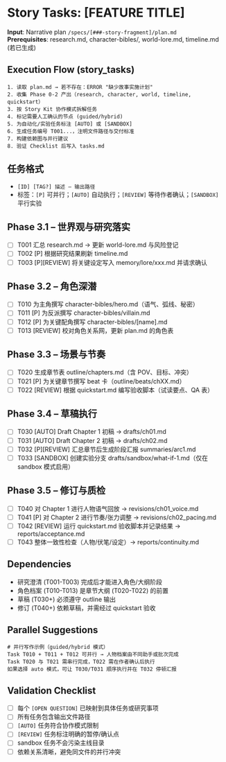 # Story Tasks: [FEATURE TITLE]

**Input**: Narrative plan `/specs/[###-story-fragment]/plan.md`  
**Prerequisites**: research.md, character-bibles/, world-lore.md, timeline.md (若已生成)

## Execution Flow (story_tasks)
```
1. 读取 plan.md → 若不存在：ERROR "缺少故事实施计划"
2. 收集 Phase 0-2 产出（research, character, world, timeline, quickstart）
3. 按 Story Kit 协作模式拆解任务
4. 标记需要人工确认的节点 (guided/hybrid)
5. 为自动化/实验任务标注 [AUTO] 或 [SANDBOX]
6. 生成任务编号 T001...，注明文件路径与交付标准
7. 构建依赖图与并行建议
8. 验证 Checklist 后写入 tasks.md
```

## 任务格式
- `[ID] [TAG?] 描述 — 输出路径`
- 标签：`[P]` 可并行；`[AUTO]` 自动执行；`[REVIEW]` 等待作者确认；`[SANDBOX]` 平行实验

## Phase 3.1 – 世界观与研究落实
- [ ] T001 汇总 research.md → 更新 world-lore.md 与风险登记
- [ ] T002 [P] 根据研究结果刷新 timeline.md
- [ ] T003 [P][REVIEW] 将关键设定写入 memory/lore/xxx.md 并请求确认

## Phase 3.2 – 角色深潜
- [ ] T010 为主角撰写 character-bibles/hero.md（语气、弧线、秘密）
- [ ] T011 [P] 为反派撰写 character-bibles/villain.md
- [ ] T012 [P] 为关键配角撰写 character-bibles/[name].md
- [ ] T013 [REVIEW] 校对角色关系网，更新 plan.md 的角色表

## Phase 3.3 – 场景与节奏
- [ ] T020 生成章节表 outline/chapters.md（含 POV、目标、冲突）
- [ ] T021 [P] 为关键章节撰写 beat 卡（outline/beats/chXX.md）
- [ ] T022 [REVIEW] 根据 quickstart.md 编写验收脚本（试读要点、QA 表）

## Phase 3.4 – 草稿执行
- [ ] T030 [AUTO] Draft Chapter 1 初稿 → drafts/ch01.md
- [ ] T031 [AUTO] Draft Chapter 2 初稿 → drafts/ch02.md
- [ ] T032 [P][REVIEW] 汇总章节后生成阶段汇报 summaries/arc1.md
- [ ] T033 [SANDBOX] 创建实验分支 drafts/sandbox/what-if-1.md（仅在 sandbox 模式启用）

## Phase 3.5 – 修订与质检
- [ ] T040 对 Chapter 1 进行人物语气回放 → revisions/ch01_voice.md
- [ ] T041 [P] 对 Chapter 2 进行节奏/张力调整 → revisions/ch02_pacing.md
- [ ] T042 [REVIEW] 运行 quickstart.md 验收脚本并记录结果 → reports/acceptance.md
- [ ] T043 整体一致性检查（人物/伏笔/设定）→ reports/continuity.md

## Dependencies
- 研究澄清 (T001-T003) 完成后才能进入角色/大纲阶段
- 角色档案 (T010-T013) 是章节大纲 (T020-T022) 的前置
- 草稿 (T030+) 必须遵守 outline 输出
- 修订 (T040+) 依赖草稿，并需经过 quickstart 验收

## Parallel Suggestions
```
# 并行写作示例（guided/hybrid 模式）
Task T010 + T011 + T012 可并行 → 人物档案由不同助手或批次完成
Task T020 与 T021 需串行完成，T022 需在作者确认后执行
如果选择 auto 模式，可让 T030/T031 顺序执行并在 T032 停顿汇报
```

## Validation Checklist
- [ ] 每个 `[OPEN QUESTION]` 已映射到具体任务或研究事项
- [ ] 所有任务包含输出文件路径
- [ ] `[AUTO]` 任务符合协作模式限制
- [ ] `[REVIEW]` 任务标注明确的暂停/确认点
- [ ] sandbox 任务不会污染主线目录
- [ ] 依赖关系清晰，避免同文件的并行冲突
